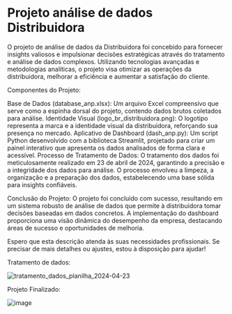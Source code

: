 # Projeto análise de dados Distribuidora

O projeto de análise de dados da Distribuidora foi concebido para fornecer insights valiosos e impulsionar decisões estratégicas através do tratamento e análise de dados complexos. Utilizando tecnologias avançadas e metodologias analíticas, o projeto visa otimizar as operações da distribuidora, melhorar a eficiência e aumentar a satisfação do cliente.

Componentes do Projeto:

Base de Dados (database_anp.xlsx): Um arquivo Excel compreensivo que serve como a espinha dorsal do projeto, contendo dados brutos coletados para análise.
Identidade Visual (logo_br_distribuidora.png): O logotipo representa a marca e a identidade visual da distribuidora, reforçando sua presença no mercado.
Aplicativo de Dashboard (dash_anp.py): Um script Python desenvolvido com a biblioteca Streamlit, projetado para criar um painel interativo que apresenta os dados analisados de forma clara e acessível.
Processo de Tratamento de Dados: O tratamento dos dados foi meticulosamente realizado em 23 de abril de 2024, garantindo a precisão e a integridade dos dados para análise. O processo envolveu a limpeza, a organização e a preparação dos dados, estabelecendo uma base sólida para insights confiáveis.

Conclusão do Projeto: O projeto foi concluído com sucesso, resultando em um sistema robusto de análise de dados que permite à distribuidora tomar decisões baseadas em dados concretos. A implementação do dashboard proporciona uma visão dinâmica do desempenho da empresa, destacando áreas de sucesso e oportunidades de melhoria.

Espero que esta descrição atenda às suas necessidades profissionais. Se precisar de mais detalhes ou ajustes, estou à disposição para ajudar!

Tratamento de dados:



![tratamento_dados_planilha_2024-04-23](https://github.com/thomazjeffersondev/analises_de_dados_preco_de_combustiveis_brasil/assets/167700447/bd8a01ea-8eba-4a9d-9b44-bb6b019bf320)



Projeto Finalizado:



![image](https://github.com/thomazjeffersondev/analises_de_dados_preco_de_combustiveis_brasil/assets/167700447/a227a1db-3a58-43d0-90d2-da4b2290ece1)
